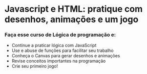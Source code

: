 # Javascript e HTML: pratique com desenhos, animações e um jogo

### Faça esse curso de Lógica de programação e:

- Continue a praticar lógica com JavaScript
- Use e abuse de funções para facilitar seu trabalho
- Conheça o Canvas para gerar desenhos e animações
- Revise conceitos importantes na programação
- Crie seu primeiro jogo!
